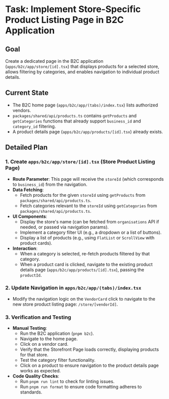 # Task: Implement Store-Specific Product Listing Page in B2C Application

## Goal

Create a dedicated page in the B2C application (`apps/b2c/app/store/[id].tsx`) that displays products for a selected store, allows filtering by categories, and enables navigation to individual product details.

## Current State

- The B2C home page (`apps/b2c/app/(tabs)/index.tsx`) lists authorized vendors.
- `packages/shared/api/products.ts` contains `getProducts` and `getCategories` functions that already support `business_id` and `category_id` filtering.
- A product details page (`apps/b2c/app/products/[id].tsx`) already exists.

## Detailed Plan

### 1. Create `apps/b2c/app/store/[id].tsx` (Store Product Listing Page)

- **Route Parameter**: This page will receive the `storeId` (which corresponds to `business_id`) from the navigation.
- **Data Fetching**:
  - Fetch products for the given `storeId` using `getProducts` from `packages/shared/api/products.ts`.
  - Fetch categories relevant to the `storeId` using `getCategories` from `packages/shared/api/products.ts`.
- **UI Components**:
  - Display the store's name (can be fetched from `organisations` API if needed, or passed via navigation params).
  - Implement a category filter UI (e.g., a dropdown or a list of buttons).
  - Display a list of products (e.g., using `FlatList` or `ScrollView` with product cards).
- **Interaction**:
  - When a category is selected, re-fetch products filtered by that category.
  - When a product card is clicked, navigate to the existing product details page (`apps/b2c/app/products/[id].tsx`), passing the `productId`.

### 2. Update Navigation in `apps/b2c/app/(tabs)/index.tsx`

- Modify the navigation logic on the `VendorCard` click to navigate to the new store product listing page: `/store/[vendorId]`.

### 3. Verification and Testing

- **Manual Testing**:
  - Run the B2C application (`pnpm b2c`).
  - Navigate to the home page.
  - Click on a vendor card.
  - Verify that the Storefront Page loads correctly, displaying products for that store.
  - Test the category filter functionality.
  - Click on a product to ensure navigation to the product details page works as expected.
- **Code Quality Checks**:
  - Run `pnpm run lint` to check for linting issues.
  - Run `pnpm run format` to ensure code formatting adheres to standards.
